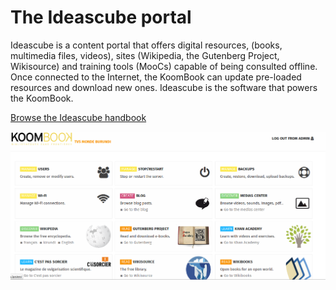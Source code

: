 # The Ideascube portal 
Ideascube is a content portal that offers digital resources, (books, multimedia files, videos), sites (Wikipedia, the Gutenberg Project, Wikisource) and training tools (MooCs) capable of being consulted offline. Once connected to the Internet, the KoomBook can update pre-loaded resources and download new ones. Ideascube is the software that powers the KoomBook. 

[Browse the Ideascube handbook](http://ideascube.doc.bibliosansfrontieres.org/)

![](ideascube.png)
